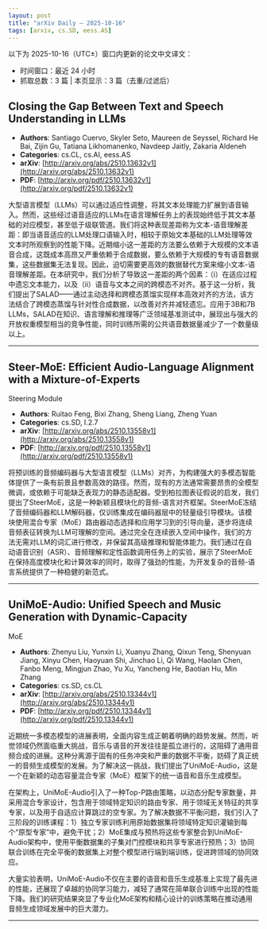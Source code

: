 ```yaml
---
layout: post
title: "arXiv Daily – 2025-10-16"
tags: [arxiv, cs.SD, eess.AS]
---
```


以下为 2025-10-16（UTC±）窗口内更新的论文中文译文：
- 时间窗口：最近 24 小时
- 抓取总数：3 篇 | 本页显示：3 篇（去重/过滤后）

## Closing the Gap Between Text and Speech Understanding in LLMs
- **Authors**: Santiago Cuervo, Skyler Seto, Maureen de Seyssel, Richard He Bai, Zijin Gu, Tatiana Likhomanenko, Navdeep Jaitly, Zakaria Aldeneh
- **Categories**: cs.CL, cs.AI, eess.AS
- **arXiv**: [http://arxiv.org/abs/2510.13632v1](http://arxiv.org/abs/2510.13632v1)
- **PDF**: [http://arxiv.org/pdf/2510.13632v1](http://arxiv.org/pdf/2510.13632v1)

大型语言模型（LLMs）可以通过适应性调整，将其文本处理能力扩展到语音输入。然而，这些经过语音适应的LLMs在语言理解任务上的表现始终低于其文本基础的对应模型，甚至低于级联管道。我们将这种表现差距称为文本-语音理解差距：即当语音适应的LLM处理口语输入时，相较于原始文本基础的LLM处理等效文本时所观察到的性能下降。近期缩小这一差距的方法要么依赖于大规模的文本语音合成，这既成本高昂又严重依赖于合成数据，要么依赖于大规模的专有语音数据集，这些数据集无法复现。因此，迫切需要更高效的数据替代方案来缩小文本-语音理解差距。在本研究中，我们分析了导致这一差距的两个因素：（i）在适应过程中遗忘文本能力，以及（ii）语音与文本之间的跨模态不对齐。基于这一分析，我们提出了SALAD——通过主动选择和跨模态蒸馏实现样本高效对齐的方法，该方法结合了跨模态蒸馏与针对性合成数据，以改善对齐并减轻遗忘。应用于3B和7B LLMs，SALAD在知识、语言理解和推理等广泛领域基准测试中，展现出与强大的开放权重模型相当的竞争性能，同时训练所需的公共语音数据量减少了一个数量级以上。

---

## Steer-MoE: Efficient Audio-Language Alignment with a Mixture-of-Experts
  Steering Module
- **Authors**: Ruitao Feng, Bixi Zhang, Sheng Liang, Zheng Yuan
- **Categories**: cs.SD, I.2.7
- **arXiv**: [http://arxiv.org/abs/2510.13558v1](http://arxiv.org/abs/2510.13558v1)
- **PDF**: [http://arxiv.org/pdf/2510.13558v1](http://arxiv.org/pdf/2510.13558v1)

将预训练的音频编码器与大型语言模型（LLMs）对齐，为构建强大的多模态智能体提供了一条有前景且参数高效的路径。然而，现有的方法通常需要昂贵的全模型微调，或依赖于可能缺乏表现力的静态适配器。受到柏拉图表征假说的启发，我们提出了SteerMoE，这是一种新颖且模块化的音频-语言对齐框架。SteerMoE冻结了音频编码器和LLM解码器，仅训练集成在编码器层中的轻量级引导模块。该模块使用混合专家（MoE）路由器动态选择和应用学习到的引导向量，逐步将连续音频表征转换为LLM可理解的空间。通过完全在连续嵌入空间中操作，我们的方法无需对LLM的词汇进行修改，并保留其高级推理和智能体能力。我们通过在自动语音识别（ASR）、音频理解和定性函数调用任务上的实验，展示了SteerMoE在保持高度模块化和计算效率的同时，取得了强劲的性能，为开发复杂的音频-语言系统提供了一种稳健的新范式。

---

## UniMoE-Audio: Unified Speech and Music Generation with Dynamic-Capacity
  MoE
- **Authors**: Zhenyu Liu, Yunxin Li, Xuanyu Zhang, Qixun Teng, Shenyuan Jiang, Xinyu Chen, Haoyuan Shi, Jinchao Li, Qi Wang, Haolan Chen, Fanbo Meng, Mingjun Zhao, Yu Xu, Yancheng He, Baotian Hu, Min Zhang
- **Categories**: cs.SD, cs.CL
- **arXiv**: [http://arxiv.org/abs/2510.13344v1](http://arxiv.org/abs/2510.13344v1)
- **PDF**: [http://arxiv.org/pdf/2510.13344v1](http://arxiv.org/pdf/2510.13344v1)

近期统一多模态模型的进展表明，全面内容生成正朝着明确的趋势发展。然而，听觉领域仍然面临重大挑战，音乐与语音的开发往往是孤立进行的，这阻碍了通用音频合成的进展。这种分离源于固有的任务冲突和严重的数据不平衡，妨碍了真正统一的音频生成模型的发展。为了解决这一挑战，我们提出了UniMoE-Audio，这是一个在新颖的动态容量混合专家（MoE）框架下的统一语音和音乐生成模型。

在架构上，UniMoE-Audio引入了一种Top-P路由策略，以动态分配专家数量，并采用混合专家设计，包含用于领域特定知识的路由专家、用于领域无关特征的共享专家，以及用于自适应计算跳过的空专家。为了解决数据不平衡问题，我们引入了三阶段的训练课程：1）独立专家训练利用原始数据集将领域特定知识灌输到每个“原型专家”中，避免干扰；2）MoE集成与预热将这些专家整合到UniMoE-Audio架构中，使用平衡数据集的子集对门控模块和共享专家进行预热；3）协同联合训练在完全平衡的数据集上对整个模型进行端到端训练，促进跨领域的协同效应。

大量实验表明，UniMoE-Audio不仅在主要的语音和音乐生成基准上实现了最先进的性能，还展现了卓越的协同学习能力，减轻了通常在简单联合训练中出现的性能下降。我们的研究结果突显了专业化MoE架构和精心设计的训练策略在推动通用音频生成领域发展中的巨大潜力。

---
